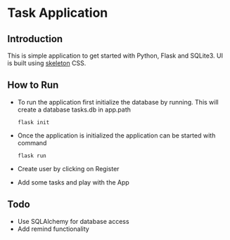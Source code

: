 # Task Application

## Introduction

This is simple application to get started with Python, Flask and SQLite3. 
UI is built using [skeleton](http://getskeleton.com/examples/landing/) CSS. 

## How to Run

- To run the application first initialize the database by running. This will create a database tasks.db in app.path

  `flask init`

- Once the application is initialized the application can be started with command

  `flask run`
 
- Create user by clicking on Register
- Add some tasks and play with the App

## Todo

- Use SQLAlchemy for database access
- Add remind functionality
